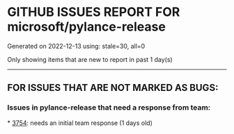 
# GITHUB ISSUES REPORT FOR microsoft/pylance-release


Generated on 2022-12-13 using: stale=30, all=0


Only showing items that are new to report in past 1 day(s)


---

## FOR ISSUES THAT ARE NOT MARKED AS BUGS:


### Issues in pylance-release that need a response from team:


\* [3754](https://github.com/microsoft/pylance-release/issues/3754 "Highlighting for type aliases in python"): needs an initial team response (1 days old)
